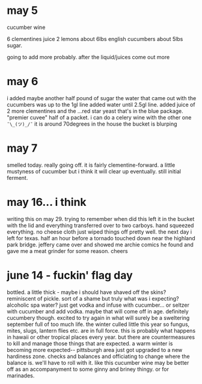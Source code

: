 # may 5

cucumber wine

6 clementines juice
2 lemons
about 6lbs english cucumbers
about 5lbs sugar.

going to add more probably. after the liquid/juices come out more

# may 6
i added maybe another half pound of sugar
the water that came out with the cucumbers was up to the 1gl line
added water until 2.5gl line.
added juice of 2 more clementines
and the ...red star yeast that's in the blue package. "premier cuvee" half of a packet. i can do a celery wine with the other one `¯\_(ツ)_/¯`
it is around 70degrees in the house
the bucket is blurping

# may 7
smelled today. really going off.
it is fairly clementine-forward. a little mustyness of cucumber but i think it will clear up eventually. still initial ferment.

# may 16... i think
writing this on may 29. trying to remember when did this
left it in the bucket with the lid and everything 
transferred over to two carboys. hand squeezed everything. no cheese cloth just wiped things off pretty well.
the next day i left for texas. half an hour before a tornado touched down near the highland park bridge. jeffery came over and showed me archie comics he found and gave me a meat grinder for some reason.
cheers

# june 14 - fuckin' flag day
bottled.
a little thick - maybe i should have shaved off the skins?
reminiscent of pickle. sort of a shame but truly what was i expecting? alcoholic spa water? just get vodka and infuse with cucumber... or seltzer with cucumber and add vodka. 
maybe that will come off in age. definitely cucumbery though. 
excited to try again in what will surely be a sweltering september full of too much life. the winter culled little this year so fungus, mites, slugs, lantern flies etc. are in full force. this is probably what happens in hawaii or other tropical places every year. but there are countermeasures to kill and manage those things that are expected. a warm winter is becoming more expected-- pittsburgh area just got upgraded to a new hardiness zone. checks and balances and officiating to change where the balance is. we'll have to roll with it. like this cucumber wine may be better off as an accompanyment to some ginny and briney thingy. or for marinades.